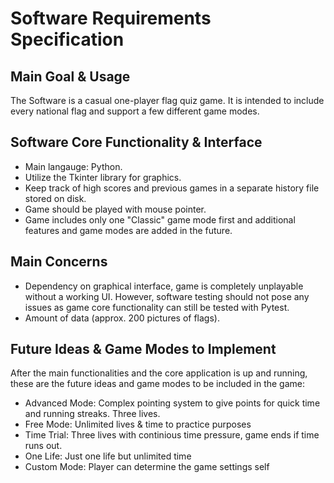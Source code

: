 # Software Requirements Specification

## Main Goal & Usage

The Software is a casual one-player flag quiz game. It is intended to include every national flag and support a few different game modes.

## Software Core Functionality & Interface

- Main langauge: Python.
- Utilize the Tkinter library for graphics.
- Keep track of high scores and previous games in a separate history file stored on disk.
- Game should be played with mouse pointer.
- Game includes only one "Classic" game mode first and additional features and game modes are added in the future.

## Main Concerns

- Dependency on graphical interface, game is completely unplayable without a working UI. However, software testing should not pose any issues as game core functionality can still be tested with Pytest.
- Amount of data (approx. 200 pictures of flags).

## Future Ideas & Game Modes to Implement

After the main functionalities and the core application is up and running, these are the future ideas and game modes to be included in the game:

- Advanced Mode: Complex pointing system to give points for quick time and running streaks. Three lives.
- Free Mode: Unlimited lives & time to practice purposes
- Time Trial: Three lives with continious time pressure, game ends if time runs out.
- One Life: Just one life but unlimited time
- Custom Mode: Player can determine the game settings self
